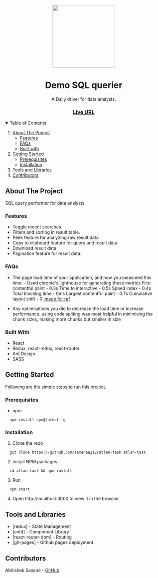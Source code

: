 <p align="center">
	<img src="https://atlan.com/assets/img/atlan-blue.6ed81a56.svg" width="200" align="center">
</p>
<h1 align="center">Demo SQL querier</h1>

<p align="center">A Daily driver for data analysts.</p>

<h3 align="center">
	<a href="https://saxenaa218.github.io/atlan-task/">Live URL</a>
</h3>

<!-- TABLE OF CONTENTS -->
<details open="open">
  <summary>Table of Contents</summary>
  <ol>
    <li>
      <a href="#about-the-project">About The Project</a>
      <ul>
        <li><a href="#features">Features</a></li>
        <li><a href="#faqs">FAQs</a></li>
        <li><a href="#built-with">Built with</a></li>
      </ul>
    </li>
    <li>
      <a href="#getting-started">Getting Started</a>
      <ul>
        <li><a href="#prerequisites">Prerequisites</a></li>
        <li><a href="#installation">Installation</a></li>
      </ul>
    </li>
    <li><a href="#tools">Tools and Libraries</a></li>
    <li><a href="#contributors">Contributors</a></li>
  </ol>
</details>

## About The Project

SQL query performer for data analysts

### Features

- Toggle recent searches.
- Filters and sorting in result table.
- Peek feature for analyzing raw result data.
- Copy to clipboard feature for query and result data
- Download result data
- Pagination feature for result data.

### FAQs

- The page load time of your application, and how you measured this time. -
  Used chrome's lighthouse for generating these metrics
  First contentful paint - 0.3s
  Time to interactive - 0.5s
  Speed index - 0.4s
  Total blocking time - 0ms
  Largest contentful paint - 0.7s
  Cumulative layout shift - 0
  [image for ref](https://drive.google.com/file/d/1u8U4-xq5rFX1_hk-FFd7JRRZa7oATvPO/view?usp=sharing)

- Any optimisations you did to decrease the load time or increase performance.
  using code spliting was most helpful in minimising the chunk sizes, making more chunks but smaller in size

### Built With

- React
- Redux, react-redux, react-router
- Ant Design
- SASS

## Getting Started

Following are the simple steps to run this project.

### Prerequisites

- npm

```
  npm install npm@latest -g
```

### Installation

1. Clone the repo

```
  git clone https://github.com/saxenaa218/atlan-task atlan-task
```

2. Install NPM packages

```
  cd atlan-task && npm install
```

3. Run

```
  npm start
```

4. Open http://localhost:3000 to view it in the browser

## Tools and Libraries

- [redux] - State Management
- [antd] - Component Library
- [react-router-dom] - Routing
- [gh-pages] - Github pages deployment

## Contributors

Abhishek Saxena - [GitHub](https://github.com/saxenaa218)
